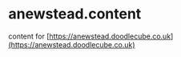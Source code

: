 # anewstead.content

content for [https://anewstead.doodlecube.co.uk](https://anewstead.doodlecube.co.uk)